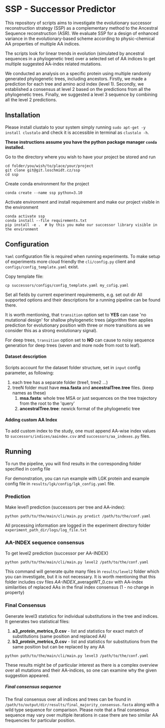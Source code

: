 # SSP - Successor Predictor

This repository of scripts aims to investigate the evolutionary successor reconstruction strategy (SSP)
as a complementary method to the Ancestral Sequence reconstruction (ASR). We evaluate SSP for a design of enhanced 
variance in the evolutionary-based scheme according to physic-chemical AA properties of multiple AA indices. 

The scripts look for linear trends in evolution (simulated by ancestral sequences in a phylogenetic tree) 
over a selected set of AA indices to get multiple suggested AA-index related mutations. 

We conducted an analysis on a specific protein using multiple randomly generated phylogenetic trees,
including ancestors.
Firstly, we made a prediction for each tree and amino acid index (level 1).
Secondly, we established a consensus at level 2 based on the predictions from all the phylogenetic trees.
Finally, we suggested a level 3 sequence by combining all the level 2 predictions.

## Installation

Please install clustalo to your system simply running `sudo apt-get -y install clustalo` and check it is accessible in terminal 
as `clustalo -h`.

**These instructions assume you have the python package manager `conda` installed.**

Go to the directory where you wish to have your project be stored and run
```
cd folder/you/wish/to/place/your/project
git clone git@git.loschmidt.cz/ssp
cd ssp
```
Create conda environment for the project
```
conda create --name ssp python=3.10
```
Activate environment and install requirement and make our project visible in the environment
```
conda activate ssp
conda install --file requirements.txt
pip install -e .  # by this you make our successor library visible in the environment
```
## Configuration
`Yaml` configuration file is required when running experiments. To make setup of experiments more 
cloud friendly the `cli/config.py` client and `configs/config_template.yaml` exist.

Copy template file:
```
cp successors/configs/config_template.yaml my_cofig.yaml
```
Set all fields by current experiment requirements, e.g. set out dir
All supported options and their descriptions for a running pipeline can be found there.

It is worth mentioning, that `transition` option set to **YES** can case 'no mutational design' 
for shallow phylogenetic trees (algorithm then applies prediction for evolutionary position with three or more 
transitions as we consider this as a strong evolutionary signal). 

For deep trees, `transition` option set to **NO** can cause to noisy sequence generation for deep trees (seven and more node from root to leaf).

#### Dataset description
Scripts account for the dataset folder structure, set in `input` config parameter, as following:
1. each tree has a separate folder (tree1, tree2 ...) 
2. treeN folder must have **msa.fasta** and **ancestralTree.tree** files. (keep names as these)
   1. **msa.fasta**: whole tree MSA or just sequences on the tree trajectory from the root to the 'query'
   2. **ancestralTree.tree**: newick format of the phylogenetic tree

#### Adding custom AA Index
To add custom index to the study, one must append AA-wise index values to `successors/indices/aaindex.csv` and `successors/aa_indexes.py` files.

## Running

To run the pipeline, you will find results in the corresponding folder specified in config file

For demonstration,
you can run example with LGK protein and example config file in `results/lgk/config/lgk_config.yaml` file.

### Prediction
Make level1 prediction (successors per tree and AA-index):
```
python path/to/the/main/cli/main.py predict /path/to/the/conf.yaml
```
All processing information are logged in the experiment directory folder  `experiment_path_dir/logs/log_file.txt`

### AA-INDEX sequence consensus
To get level2 prediction (successor per AA-INDEX)
```
python path/to/the/main/cli/main.py level2 /path/to/the/conf.yaml
```
This command will generate quite many files in `results/level2` folder which you can investigate, 
but it is not necessary. It is worth mentioning that this folder includes csv files *AA-INDEX*_averageWT_0.csv with 
AA-index similarities of replaced AAs in the final index consensus (1 - no change in property)

### Final Consensus
Generate level3 statistics for individual substitutions in the tree and indices. 
It generates two statistical files:
1. **a3_*protein*_metrics_0.csv** - list and statistics for exact match of substitutions (same position and replaced AA)
2. **b3_*protein*_metrics_0.csv** - list and statistics for substitutions from the same position but can be replaced by any AA  
```
python path/to/the/main/cli/main.py level3 /path/to/the/conf.yaml 
```
These results might be of particular interest as there is a complex overview over all mutations and their AA-indices, 
so one can examine why the given suggestion appeared.

##### Final consensus sequence
The final consensus over all indices and trees can be found in `/path/to/output/dir/results/final_majority_consensus.fasta` 
along with a wild type sequence for comparison. 
Please note
that a final consensus sequence may vary over multiple iterations
in case there are two similar AA frequencies for particular position. 



